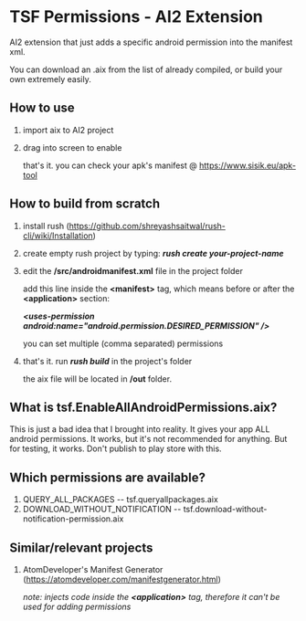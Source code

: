 # TSF Permissions - AI2 Extension

AI2 extension that just adds a specific android permission into the manifest xml.

You can download an .aix from the list of already compiled, or build your own extremely easily.


## How to use

1. import aix to AI2 project
2. drag into screen to enable

    that's it. you can check your apk's manifest @ https://www.sisik.eu/apk-tool


## How to build from scratch

1. install rush (https://github.com/shreyashsaitwal/rush-cli/wiki/Installation)

2. create empty rush project by typing: ***rush create your-project-name***

3. edit the **/src/androidmanifest.xml** file in the project folder

     add this line inside the **\<manifest>** tag, which means before or after the **\<application>** section:

     ***\<uses-permission android:name="android.permission.DESIRED_PERMISSION" />***
      
     you can set multiple (comma separated) permissions
    
4. that's it. run ***rush build*** in the project's folder
    
     the aix file will be located in **/out** folder.


## What is tsf.EnableAllAndroidPermissions.aix?

This is just a bad idea that I brought into reality. It gives your app ALL android permissions. It works, but it's not recommended for anything. But for testing, it works. Don't publish to play store with this.

## Which permissions are available?

1. QUERY_ALL_PACKAGES -- tsf.queryallpackages.aix
2. DOWNLOAD_WITHOUT_NOTIFICATION -- tsf.download-without-notification-permission.aix

## Similar/relevant projects

1. AtomDeveloper's Manifest Generator (https://atomdeveloper.com/manifestgenerator.html)
    
     *note: injects code inside the **\<application>** tag, therefore it can't be used for adding permissions*
